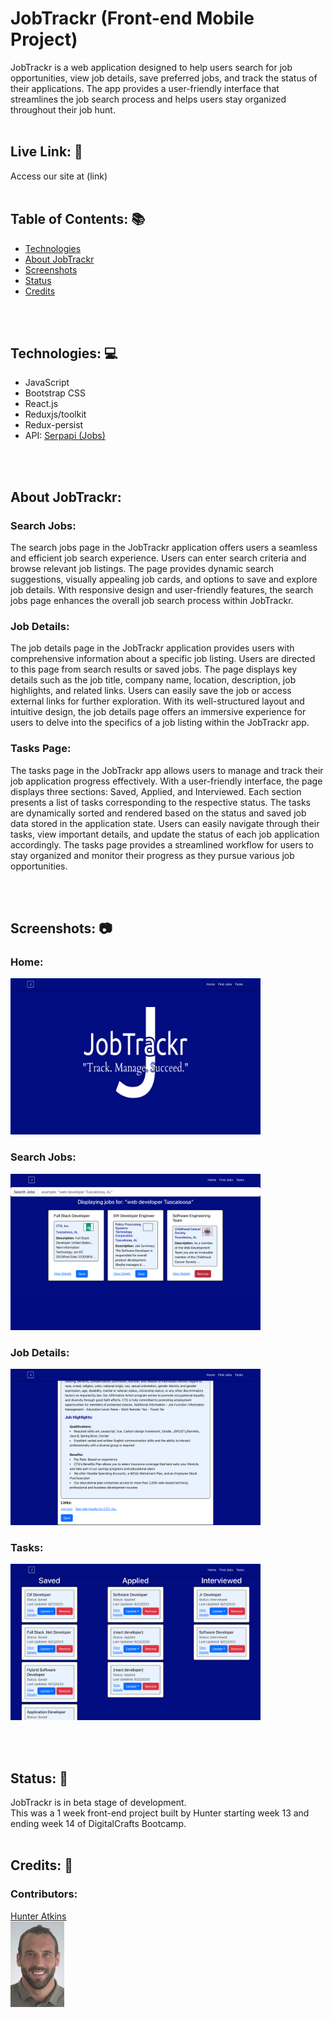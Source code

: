 # JobTrackr (Front-end Mobile Project)
JobTrackr is a web application designed to help users search for job opportunities, view job details, save preferred jobs, and track the status of their applications. The app provides a user-friendly interface that streamlines the job search process and helps users stay organized throughout their job hunt.
<br/><br/>
## Live Link: 🔗

Access our site at (link)
<br/><br/>
## Table of Contents: 📚
* [Technologies](#tech)<br/>
* [About JobTrackr](#about)<br/>
* [Screenshots](#screen)<br/>
* [Status](#status)<br/>
* [Credits](#credits)


<br/><br/>
## <a id="tech">Technologies: 💻</a>

- JavaScript
- Bootstrap CSS
- React.js
- Reduxjs/toolkit
- Redux-persist
- API: <a class="apiLink" href="https://serpapi.com/google-jobs-api">Serpapi (Jobs)</a>

<br/><br/>
## <a id="about">About JobTrackr: </a>

### <b>Search Jobs:</b><br>
The search jobs page in the JobTrackr application offers users a seamless and efficient job search experience. Users can enter search criteria and browse relevant job listings. The page provides dynamic search suggestions, visually appealing job cards, and options to save and explore job details. With responsive design and user-friendly features, the search jobs page enhances the overall job search process within JobTrackr.

### <b>Job Details:</b><br>
The job details page in the JobTrackr application provides users with comprehensive information about a specific job listing. Users are directed to this page from search results or saved jobs. The page displays key details such as the job title, company name, location, description, job highlights, and related links. Users can easily save the job or access external links for further exploration. With its well-structured layout and intuitive design, the job details page offers an immersive experience for users to delve into the specifics of a job listing within the JobTrackr app.

### <b>Tasks Page:</b><br>
The tasks page in the JobTrackr app allows users to manage and track their job application progress effectively. With a user-friendly interface, the page displays three sections: Saved, Applied, and Interviewed. Each section presents a list of tasks corresponding to the respective status. The tasks are dynamically sorted and rendered based on the status and saved job data stored in the application state. Users can easily navigate through their tasks, view important details, and update the status of each job application accordingly. The tasks page provides a streamlined workflow for users to stay organized and monitor their progress as they pursue various job opportunities.

<br/><br/>
## <a id="screen">Screenshots: 📷</a>

### <b>Home:</b><br>
<img src="public/images/localhost_3000_(Nest Hub Max).png" alt="home" width="400px"></img>

### <b>Search Jobs:</b><br>
<img src="public/images/localhost_3000_search(Nest Hub Max).png" alt="search jobs" width="400px"></img>

### <b>Job Details:</b><br>
<img src="public/images/localhost_3000_search(Nest Hub Max) (1).png" alt="job details" width="400px"></img>

### <b>Tasks:</b><br>
<img src="public/images/localhost_3000_tasks(Nest Hub Max).png" alt="tasks" width="400px"></img>

<br/><br/>
## <a id="status">Status: 📶</a>

JobTrackr is in beta stage of development.<br>This was a 1 week front-end project built by Hunter starting week 13 and ending week 14 of DigitalCrafts Bootcamp.
<br/><br/>
## <a id="credits">Credits: 🙌</a>

### Contributors: 
<a href="https://www.linkedin.com/in/huntera11/">Hunter Atkins</a><br>
<img src="public/images/Image.jpeg" alt="" height="137px"></img>
<br>
